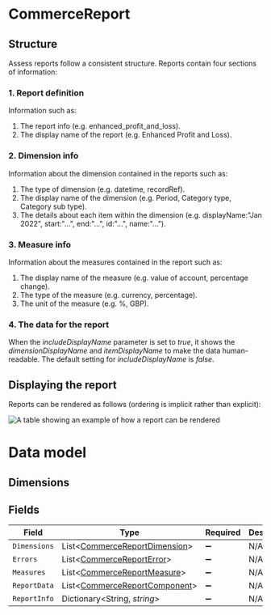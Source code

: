 # CommerceReport

## Structure

Assess reports follow a consistent structure. Reports contain four sections of information:

### 1. Report definition

Information such as:

  1. The report info (e.g. enhanced_profit_and_loss).
  2. The display name of the report (e.g. Enhanced Profit and Loss).
  
### 2. Dimension info

Information about the dimension contained in the reports such as:

  1. The type of dimension (e.g. datetime, recordRef).
  2. The display name of the dimension (e.g. Period, Category type, Category sub type).
  3. The details about each item within the dimension (e.g. displayName:"Jan 2022", start:"...", end:"...", id:"...", name:"...").

### 3. Measure info

Information about the measures contained in the report such as:

  1. The display name of the measure (e.g. value of account, percentage change).
  2. The type of the measure (e.g. currency, percentage).
  3. The unit of the measure (e.g. %, GBP).
  
### 4. The data for the report

When the *includeDisplayName* parameter is set to *true*, it shows the *dimensionDisplayName* and *itemDisplayName* to make the data human-readable. The default setting for *includeDisplayName* is *false*.


## Displaying the report

Reports can be rendered as follows (ordering is implicit rather than explicit):

![A table showing an example of how a report can be rendered](https://files.readme.io/1fa20ca-Report1.png)

# Data model

## Dimensions


## Fields

| Field                                                                           | Type                                                                            | Required                                                                        | Description                                                                     |
| ------------------------------------------------------------------------------- | ------------------------------------------------------------------------------- | ------------------------------------------------------------------------------- | ------------------------------------------------------------------------------- |
| `Dimensions`                                                                    | List<[CommerceReportDimension](../../Models/Shared/CommerceReportDimension.md)> | :heavy_minus_sign:                                                              | N/A                                                                             |
| `Errors`                                                                        | List<[CommerceReportError](../../Models/Shared/CommerceReportError.md)>         | :heavy_minus_sign:                                                              | N/A                                                                             |
| `Measures`                                                                      | List<[CommerceReportMeasure](../../Models/Shared/CommerceReportMeasure.md)>     | :heavy_minus_sign:                                                              | N/A                                                                             |
| `ReportData`                                                                    | List<[CommerceReportComponent](../../Models/Shared/CommerceReportComponent.md)> | :heavy_minus_sign:                                                              | N/A                                                                             |
| `ReportInfo`                                                                    | Dictionary<String, *string*>                                                    | :heavy_minus_sign:                                                              | N/A                                                                             |
